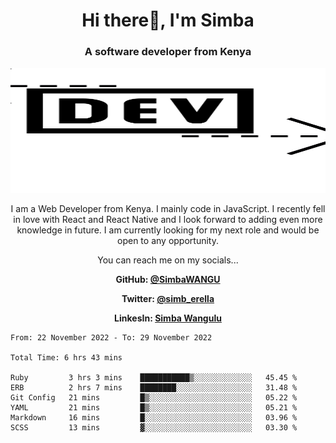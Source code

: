 
<h1 align="center"> Hi there👋, I'm Simba</h1>
<h3 align="center">A software developer from Kenya</h3>

<img src="/arrow-svgrepo-com.svg" margin="auto" width="100%" height="200px">


<p align="center">I am a Web Developer from Kenya. I mainly code in JavaScript. I recently fell in love with React and React Native and I look forward to adding even more knowledge in future. I am currently looking for my next role and would be open to any opportunity.</p>

<p align="center">You can reach me on my socials... </p>

<div align="center">

__<p>  GitHub: [@SimbaWANGU](https://github.com/SimbaWANGU)__  </p>
__<p> Twitter: [@simb_erella](https://twitter.com/simb_erella)__ </p>
__<p> LinkesIn: [Simba Wangulu](https://www.linkedin.com/in/simba-wangulu/)__ </p>

</div>

<!--START_SECTION:waka-->

```text
From: 22 November 2022 - To: 29 November 2022

Total Time: 6 hrs 43 mins

Ruby         3 hrs 3 mins    ███████████▒░░░░░░░░░░░░░   45.45 %
ERB          2 hrs 7 mins    ████████░░░░░░░░░░░░░░░░░   31.48 %
Git Config   21 mins         █▒░░░░░░░░░░░░░░░░░░░░░░░   05.22 %
YAML         21 mins         █▒░░░░░░░░░░░░░░░░░░░░░░░   05.21 %
Markdown     16 mins         █░░░░░░░░░░░░░░░░░░░░░░░░   03.96 %
SCSS         13 mins         ▓░░░░░░░░░░░░░░░░░░░░░░░░   03.30 %
```

<!--END_SECTION:waka-->
